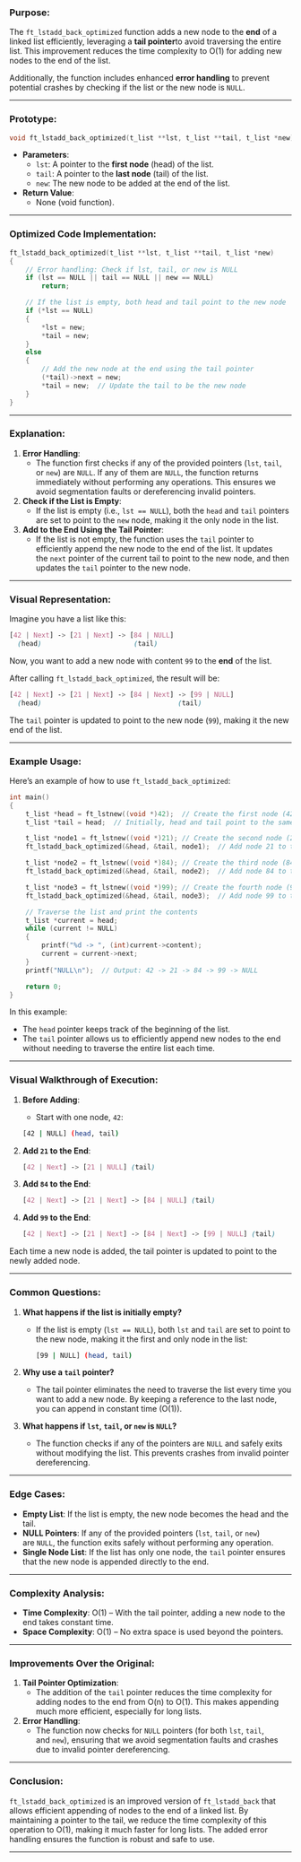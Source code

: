 ### **Purpose**:

The `ft_lstadd_back_optimized` function adds a new node to the **end** of a linked list efficiently, leveraging a **tail pointer**to avoid traversing the entire list. This improvement reduces the time complexity to O(1) for adding new nodes to the end of the list.

Additionally, the function includes enhanced **error handling** to prevent potential crashes by checking if the list or the new node is `NULL`.

---

### **Prototype**:

```c
void ft_lstadd_back_optimized(t_list **lst, t_list **tail, t_list *new);

```

- **Parameters**:
    - `lst`: A pointer to the **first node** (head) of the list.
    - `tail`: A pointer to the **last node** (tail) of the list.
    - `new`: The new node to be added at the end of the list.
- **Return Value**:
    - None (void function).

---

### **Optimized Code Implementation**:

```c
ft_lstadd_back_optimized(t_list **lst, t_list **tail, t_list *new)
{
    // Error handling: Check if lst, tail, or new is NULL
    if (lst == NULL || tail == NULL || new == NULL)
        return;

    // If the list is empty, both head and tail point to the new node
    if (*lst == NULL)
    {
        *lst = new;
        *tail = new;
    }
    else
    {
        // Add the new node at the end using the tail pointer
        (*tail)->next = new;
        *tail = new;  // Update the tail to be the new node
    }
}

```

---

### **Explanation**:

1. **Error Handling**:
    - The function first checks if any of the provided pointers (`lst`, `tail`, or `new`) are `NULL`. If any of them are `NULL`, the function returns immediately without performing any operations. This ensures we avoid segmentation faults or dereferencing invalid pointers.
2. **Check if the List is Empty**:
    - If the list is empty (i.e., `lst == NULL`), both the `head` and `tail` pointers are set to point to the `new` node, making it the only node in the list.
3. **Add to the End Using the Tail Pointer**:
    - If the list is not empty, the function uses the `tail` pointer to efficiently append the new node to the end of the list. It updates the `next` pointer of the current tail to point to the new node, and then updates the `tail` pointer to the new node.

---

### **Visual Representation**:

Imagine you have a list like this:

```scss
[42 | Next] -> [21 | Next] -> [84 | NULL]
  (head)                       (tail)

```

Now, you want to add a new node with content `99` to the **end** of the list.

After calling `ft_lstadd_back_optimized`, the result will be:

```scss
[42 | Next] -> [21 | Next] -> [84 | Next] -> [99 | NULL]
  (head)                                  (tail)

```

The `tail` pointer is updated to point to the new node (`99`), making it the new end of the list.

---

### **Example Usage**:

Here’s an example of how to use `ft_lstadd_back_optimized`:

```c
int main()
{
    t_list *head = ft_lstnew((void *)42);  // Create the first node (42)
    t_list *tail = head;  // Initially, head and tail point to the same node

    t_list *node1 = ft_lstnew((void *)21); // Create the second node (21)
    ft_lstadd_back_optimized(&head, &tail, node1);  // Add node 21 to the end

    t_list *node2 = ft_lstnew((void *)84); // Create the third node (84)
    ft_lstadd_back_optimized(&head, &tail, node2);  // Add node 84 to the end

    t_list *node3 = ft_lstnew((void *)99); // Create the fourth node (99)
    ft_lstadd_back_optimized(&head, &tail, node3);  // Add node 99 to the end

    // Traverse the list and print the contents
    t_list *current = head;
    while (current != NULL)
    {
        printf("%d -> ", (int)current->content);
        current = current->next;
    }
    printf("NULL\n");  // Output: 42 -> 21 -> 84 -> 99 -> NULL

    return 0;
}

```

In this example:

- The `head` pointer keeps track of the beginning of the list.
- The `tail` pointer allows us to efficiently append new nodes to the end without needing to traverse the entire list each time.

---

### **Visual Walkthrough of Execution**:

1. **Before Adding**:
    - Start with one node, `42`:
    
    ```bash
    [42 | NULL] (head, tail)
    
    ```
    
2. **Add `21` to the End**:
    
    ```scss
    [42 | Next] -> [21 | NULL] (tail)
    
    ```
    
3. **Add `84` to the End**:
    
    ```scss
    [42 | Next] -> [21 | Next] -> [84 | NULL] (tail)
    
    ```
    
4. **Add `99` to the End**:
    
    ```scss
    [42 | Next] -> [21 | Next] -> [84 | Next] -> [99 | NULL] (tail)
    
    ```
    

Each time a new node is added, the tail pointer is updated to point to the newly added node.

---

### **Common Questions**:

1. **What happens if the list is initially empty?**
    - If the list is empty (`lst == NULL`), both `lst` and `tail` are set to point to the new node, making it the first and only node in the list:
        
        ```bash
        [99 | NULL] (head, tail)
        
        ```
        
2. **Why use a `tail` pointer?**
    - The tail pointer eliminates the need to traverse the list every time you want to add a new node. By keeping a reference to the last node, you can append in constant time (O(1)).
3. **What happens if `lst`, `tail`, or `new` is `NULL`?**
    - The function checks if any of the pointers are `NULL` and safely exits without modifying the list. This prevents crashes from invalid pointer dereferencing.

---

### **Edge Cases**:

- **Empty List**: If the list is empty, the new node becomes the head and the tail.
- **NULL Pointers**: If any of the provided pointers (`lst`, `tail`, or `new`) are `NULL`, the function exits safely without performing any operation.
- **Single Node List**: If the list has only one node, the `tail` pointer ensures that the new node is appended directly to the end.

---

### **Complexity Analysis**:

- **Time Complexity**: O(1) – With the tail pointer, adding a new node to the end takes constant time.
- **Space Complexity**: O(1) – No extra space is used beyond the pointers.

---

### **Improvements Over the Original**:

1. **Tail Pointer Optimization**:
    - The addition of the `tail` pointer reduces the time complexity for adding nodes to the end from O(n) to O(1). This makes appending much more efficient, especially for long lists.
2. **Error Handling**:
    - The function now checks for `NULL` pointers (for both `lst`, `tail`, and `new`), ensuring that we avoid segmentation faults and crashes due to invalid pointer dereferencing.

---

### **Conclusion**:

`ft_lstadd_back_optimized` is an improved version of `ft_lstadd_back` that allows efficient appending of nodes to the end of a linked list. By maintaining a pointer to the tail, we reduce the time complexity of this operation to O(1), making it much faster for long lists. The added error handling ensures the function is robust and safe to use.

---
